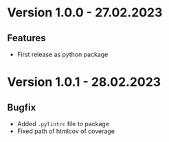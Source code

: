 # Version 1.0.0 - 27.02.2023

## Features

- First release as python package

# Version 1.0.1 - 28.02.2023

## Bugfix

- Added ``.pylintrc`` file to package
- Fixed path of htmlcov of coverage